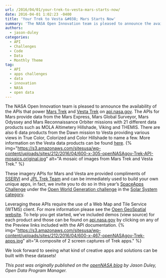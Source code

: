 ```yaml
---
url: /2016/04/01/your-trek-to-vesta-mars-starts-now/
date: 2016-04-01 1:02:23 -0400
title: 'Your Trek to Vesta &#038; Mars Starts Now'
summary: 'The NASA Open Innovation team is pleased to announce the availability of the APIs that power Mars Trek and&nbsp;Vesta Trek on api.nasa.gov. The APIs for Mars provide data from the Mars Express, Mars Global Surveyor, Mars Odyssey and Mars Reconnaissance Orbiter missions with 21 different data products such as MOLA Altimetery Hillshade, Viking and THEMIS.'
authors:
  - jason-duley
categories:
  - API
  - Challenges
  - Code
  - Data
  - Monthly Theme
tag:
  - API
  - apps challenges
  - data
  - innovation
  - NASA
  - open data
---
```


The NASA Open Innovation team is pleased to announce the availability of the APIs that power <a href="http://marstrek.jpl.nasa.gov/" target="_blank">Mars Trek</a> and <a href="http://vestatrek.jpl.nasa.gov/" target="_blank">Vesta Trek</a> on <a href="https://api.nasa.gov/api.html#trek" target="_blank">api.nasa.gov</a>. The APIs for Mars provide data from the Mars Express, Mars Global Surveyor, Mars Odyssey and Mars Reconnaissance Orbiter missions with 21 different data products such as MOLA Altimetery Hillshade, Viking and THEMIS. There are also 6 data products from the Dawn mission to Vesta providing various views in True Color, Colorized and Color Hillshade to name a few.  More information on the Vesta data products can be found <a href="http://vestatrek.jpl.nasa.gov/facts.html" target="_blank">here</a>. {% img="https://s3.amazonaws.com/sitesusa/wp-content/uploads/sites/212/2016/04/600-x-305-openNASAgov-Trek-API-mosaics.original.jpg" alt="A mosaic of images from Mars Trek and Vesta Trek." %} 

These imagery APIs for Mars and Vesta are provided compliments of <a href="http://sservi.nasa.gov/" target="_blank">SSERVI</a> and [JPL Trek Team](mailto:MarsTrek@jpl.nasa.gov) and can be immediately used to build your own unique apps, in fact, we invite you to do so in this year&#8217;s <a href="https://2016.spaceappschallenge.org/" target="_blank">SpaceApps Challenge</a> under the <a href="https://2016.spaceappschallenge.org/challenges/solar-system/open-world-generation-using-nasa-mars-and-vesta-data" target="_blank">Open World Generation challenge</a> in the <a href="https://2016.spaceappschallenge.org/challenges/solar-system" target="_blank">Solar System category</a>.

Leveraging these APIs require the use of a Web Map and Tile Service (WTMS) client. For more information please see the <a href="http://www.opengeospatial.org/standards/wmts" target="_blank">Open GeoSpatial website</a>.  To help you get started, we&#8217;ve included demos (view source) for each product and those can be found on <a href="https://api.nasa.gov/api.html#trek" target="_blank">api.nasa.gov</a> by clicking on any of the Preview links included with the API documentation. {% img="https://s3.amazonaws.com/sitesusa/wp-content/uploads/sites/212/2016/04/600-x-467-openNASAgov-Trek-apps.jpg" alt="A composite of 2 screen captures of Trek apps." %} 

We look forward to seeing what kind of creative apps and solutions can be built with these datasets!

_This post was originally published on the [openNASA blog](https://open.nasa.gov/blog/) by Jason Duley, Open Data Program Manager._